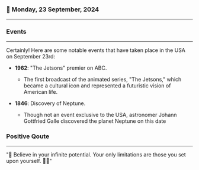 ### 📅 Monday, 23 September, 2024
------
### Events
------
Certainly! Here are some notable events that have taken place in the USA on September 23rd:

- **1962**: "The Jetsons" premier on ABC.
  - The first broadcast of the animated series, "The Jetsons," which became a cultural icon and represented a futuristic vision of American life.
  
- **1846**: Discovery of Neptune.
  - Though not an event exclusive to the USA, astronomer Johann Gottfried Galle discovered the planet Neptune on this date
### Positive Qoute
------
"🌟 Believe in your infinite potential. Your only limitations are those you set upon yourself. 🚀✨"
